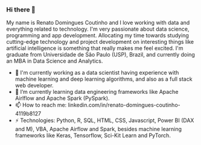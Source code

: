 ### Hi there 👋


My name is Renato Domingues Coutinho and I love working with data and everything related to technology. I'm very passionate about data science, programming and app development. Allocating my time towards studying cutting-edge technology and project development on interesting things like artificial intelligence is something that really makes me feel excited. I'm graduate from Universidade de São Paulo (USP), Brazil, and currently doing an MBA in Data Science and Analytics.

- 🔭 I'm currently working as a data scientist having experience with machine learning and deep learning algorithms, and also as a full stack web developer.
- 🌱 I’m currently learning data engineering frameworks like Apache Airlflow and Apache Spark (PySpark).
- 📫 How to reach me: linkedin.com/in/renato-domingues-coutinho-4119b8127
- ⚡ Technologies: Python, R, SQL, HTML, CSS, Javascript, Power BI (DAX and M), VBA, Apache Airflow and Spark, besides machine learning frameworks like Keras, Tensorflow, Sci-Kit Learn and PyTorch.

